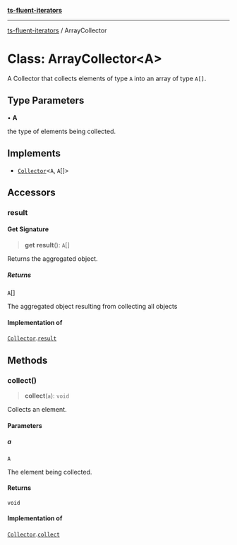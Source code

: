 [**ts-fluent-iterators**](../README.md)

---

[ts-fluent-iterators](../README.md) / ArrayCollector

# Class: ArrayCollector\<A\>

A Collector that collects elements of type `A` into an array of type `A[]`.

## Type Parameters

• **A**

the type of elements being collected.

## Implements

- [`Collector`](../interfaces/Collector.md)\<`A`, `A`[]\>

## Accessors

### result

#### Get Signature

> **get** **result**(): `A`[]

Returns the aggregated object.

##### Returns

`A`[]

The aggregated object resulting from collecting all objects

#### Implementation of

[`Collector`](../interfaces/Collector.md).[`result`](../interfaces/Collector.md#result)

## Methods

### collect()

> **collect**(`a`): `void`

Collects an element.

#### Parameters

##### a

`A`

The element being collected.

#### Returns

`void`

#### Implementation of

[`Collector`](../interfaces/Collector.md).[`collect`](../interfaces/Collector.md#collect)
